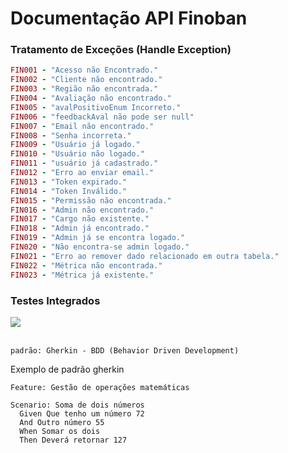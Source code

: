 <h1>Documentação API Finoban</h1>

### Tratamento de Exceções (Handle Exception)

```ruby
FIN001 - "Acesso não Encontrado."
FIN002 - "Cliente não encontrado."
FIN003 - "Região não encontrada."
FIN004 - "Avaliação não encontrado."
FIN005 - "avalPositivoEnum Incorreto."
FIN006 - "feedbackAval não pode ser null"
FIN007 - "Email não encontrado."
FIN008 - "Senha incorreta."
FIN009 - "Usuário já logado."
FIN010 - "Usuário não logado."
FIN011 - "usuário já cadastrado."
FIN012 - "Erro ao enviar email."
FIN013 - "Token expirado."
FIN014 - "Token Inválido."
FIN015 - "Permissão não encontrada."
FIN016 - "Admin não encontrado."
FIN017 - "Cargo não existente."
FIN018 - "Admin já encontrado."
FIN019 - "Admin já se encontra logado."
FIN020 - "Não encontra-se admin logado."
FIN021 - "Erro ao remover dado relacionado em outra tabela."
FIN022 - "Métrica não encontrada."
FIN023 - "Métrica já existente."
```

### Testes Integrados
<img src="https://img.shields.io/static/v1?label=Testes Integrados&message=CUCUMBER&color=blue&style=for-the-badge&logo=CUCUMBER"/>

<br>
<br>

```
padrão: Gherkin - BDD (Behavior Driven Development)
```

Exemplo de padrão gherkin
```feature
Feature: Gestão de operações matemáticas

Scenario: Soma de dois números
  Given Que tenho um número 72
  And Outro número 55
  When Somar os dois
  Then Deverá retornar 127
```